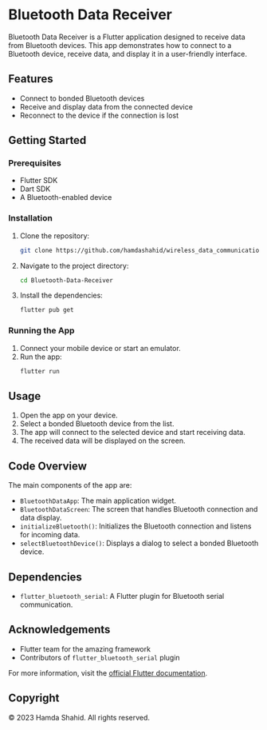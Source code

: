 # Bluetooth Data Receiver

Bluetooth Data Receiver is a Flutter application designed to receive data from Bluetooth devices. This app demonstrates how to connect to a Bluetooth device, receive data, and display it in a user-friendly interface.

## Features

- Connect to bonded Bluetooth devices
- Receive and display data from the connected device
- Reconnect to the device if the connection is lost

## Getting Started

### Prerequisites

- Flutter SDK
- Dart SDK
- A Bluetooth-enabled device

### Installation

1. Clone the repository:
    ```sh
    git clone https://github.com/hamdashahid/wireless_data_communication.git
    ```
2. Navigate to the project directory:
    ```sh
    cd Bluetooth-Data-Receiver
    ```
3. Install the dependencies:
    ```sh
    flutter pub get
    ```

### Running the App

1. Connect your mobile device or start an emulator.
2. Run the app:
    ```sh
    flutter run
    ```

## Usage

1. Open the app on your device.
2. Select a bonded Bluetooth device from the list.
3. The app will connect to the selected device and start receiving data.
4. The received data will be displayed on the screen.

## Code Overview

The main components of the app are:

- `BluetoothDataApp`: The main application widget.
- `BluetoothDataScreen`: The screen that handles Bluetooth connection and data display.
- `initializeBluetooth()`: Initializes the Bluetooth connection and listens for incoming data.
- `selectBluetoothDevice()`: Displays a dialog to select a bonded Bluetooth device.

## Dependencies

- `flutter_bluetooth_serial`: A Flutter plugin for Bluetooth serial communication.


## Acknowledgements

- Flutter team for the amazing framework
- Contributors of `flutter_bluetooth_serial` plugin

For more information, visit the [official Flutter documentation](https://flutter.dev/docs).


## Copyright

© 2023 Hamda Shahid. All rights reserved.
